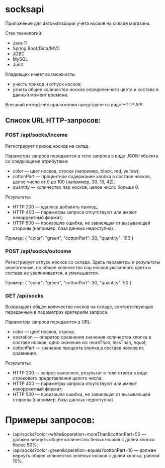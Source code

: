 # socksapi

Приложение для автоматизации учёта носков на складе магазина.

Стек технологий:

* Java 11
* Spring Boot/Data/MVC
* JDBC
* MySQL
* Junit

Кладовщик имеет возможность:

* учесть приход и отпуск носков;
* узнать общее количество носков определенного цвета и состава в данный момент времени.

Внешний интерфейс приложения представлен в виде HTTP API.

## Список URL HTTP-запросов:
### POST /api/socks/income
Регистрирует приход носков на склад.

Параметры запроса передаются в теле запроса в виде JSON-объекта со следующими атрибутами:

* color — цвет носков, строка (например, black, red, yellow);
* cottonPart — процентное содержание хлопка в составе носков, целое число от 0 до 100 (например, 30, 18, 42);
* quantity — количество пар носков, целое число больше 0.

Результаты:

* HTTP 200 — удалось добавить приход;
* HTTP 400 — параметры запроса отсутствуют или имеют некорректный формат;
* HTTP 500 — произошла ошибка, не зависящая от вызывающей стороны (например, база данных недоступна).

Пример: { "color": "green", "cottonPart": 30, "quantity": 100 }

### POST /api/socks/outcome
Регистрирует отпуск носков со склада. Здесь параметры и результаты аналогичные, но общее количество пар носков указанного цвета и состава не увеличивается, а уменьшается.

Пример: { "color": "green", "cottonPart": 30, "quantity": 50 }

### GET /api/socks
Возвращает общее количество носков на складе, соответствующих переданным в параметрах критериям запроса.

Параметры запроса передаются в URL:

* color — цвет носков, строка;
* operation — оператор сравнения значения количества хлопка в составе носков, одно значение из: moreThan, lessThan, equal;
* cottonPart — значение процента хлопка в составе носков из сравнения.

Результаты:

* HTTP 200 — запрос выполнен, результат в теле ответа в виде строкового представления целого числа;
* HTTP 400 — параметры запроса отсутствуют или имеют некорректный формат;
* HTTP 500 — произошла ошибка, не зависящая от вызывающей стороны (например, база данных недоступна).

# Примеры запросов:

* /api/socks?color=white&operation=moreThan&cottonPart=50 — должен вернуть общее количество белых носков с долей хлопка более 50%;
* /api/socks?color=green&operation=equals?cottonPart=10 — должен вернуть общее количество зелёных носков с долей хлопка, равной 10%.
